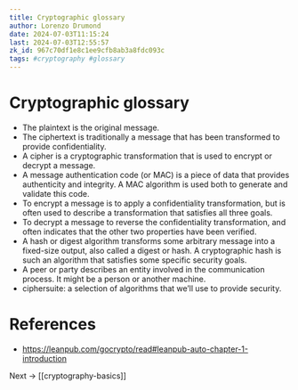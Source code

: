 ```yaml
---
title: Cryptographic glossary
author: Lorenzo Drumond
date: 2024-07-03T11:15:24
last: 2024-07-03T12:55:57
zk_id: 967c70df1e8c1ee9cfb8ab3a8fdc093c
tags: #cryptography #glossary
---
```



# Cryptographic glossary

- The plaintext is the original message.
- The ciphertext is traditionally a message that has been transformed to provide confidentiality.
- A cipher is a cryptographic transformation that is used to encrypt or decrypt a message.
- A message authentication code (or MAC) is a piece of data that provides authenticity and integrity. A MAC algorithm is used both to generate and validate this code.
- To encrypt a message is to apply a confidentiality transformation, but is often used to describe a transformation that satisfies all three goals.
- To decrypt a message to reverse the confidentiality transformation, and often indicates that the other two properties have been verified.
- A hash or digest algorithm transforms some arbitrary message into a fixed-size output, also called a digest or hash. A cryptographic hash is such an algorithm that satisfies some specific security goals.
- A peer or party describes an entity involved in the communication process. It might be a person or another machine.
- ciphersuite: a selection of algorithms that we’ll use to provide security.

# References
- https://leanpub.com/gocrypto/read#leanpub-auto-chapter-1-introduction

Next -> [[cryptography-basics]]
